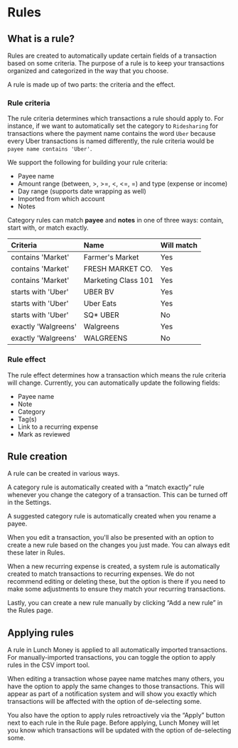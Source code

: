 # Rules

## What is a rule?

Rules are created to automatically update certain fields of a transaction based on some criteria. The purpose of a rule is to keep your transactions organized and categorized in the way that you choose.

A rule is made up of two parts: the criteria and the effect.

### Rule criteria

The rule criteria determines which transactions a rule should apply to. For instance, if we want to automatically set the category to `Ridesharing` for transactions where the payment name contains the word `Uber` because every Uber transactions is named differently, the rule criteria would be `payee name contains 'Uber'`.

We support the following for building your rule criteria:

* Payee name
* Amount range \(between, &gt;, &gt;=, &lt;, &lt;=, =\) and type \(expense or income\)
* Day range \(supports date wrapping as well\)
* Imported from which account
* Notes

Category rules can match **payee** and **notes** in one of three ways: contain, start with, or match exactly.

| Criteria | Name | Will match |
| :--- | :--- | :--- |
| contains 'Market' | Farmer's Market | Yes |
| contains 'Market' | FRESH MARKET CO. | Yes |
| contains 'Market' | Marketing Class 101 | Yes |
| starts with 'Uber' | UBER BV | Yes |
| starts with 'Uber' | Uber Eats | Yes |
| starts with 'Uber' | SQ\* UBER | No |
| exactly 'Walgreens' | Walgreens | Yes |
| exactly 'Walgreens' | WALGREENS | No |

### Rule effect

The rule effect determines how a transaction which means the rule criteria will change. Currently, you can automatically update the following fields:

* Payee name
* Note
* Category
* Tag\(s\)
* Link to a recurring expense
* Mark as reviewed

## Rule creation

A rule can be created in various ways.

A category rule is automatically created with a “match exactly” rule whenever you change the category of a transaction. This can be turned off in the Settings.

A suggested category rule is automatically created when you rename a payee.

When you edit a transaction, you'll also be presented with an option to create a new rule based on the changes you just made. You can always edit these later in Rules.

When a new recurring expense is created, a system rule is automatically created to match transactions to recurring expenses. We do not recommend editing or deleting these, but the option is there if you need to make some adjustments to ensure they match your recurring transactions.

Lastly, you can create a new rule manually by clicking “Add a new rule” in the Rules page.

## Applying rules

A rule in Lunch Money is applied to all automatically imported transactions. For manually-imported transactions, you can toggle the option to apply rules in the CSV import tool.

When editing a transaction whose payee name matches many others, you have the option to apply the same changes to those transactions. This will appear as part of a notification system and will show you exactly which transactions will be affected with the option of de-selecting some.

You also have the option to apply rules retroactively via the “Apply” button next to each rule in the Rule page. Before applying, Lunch Money will let you know which transactions will be updated with the option of de-selecting some.

